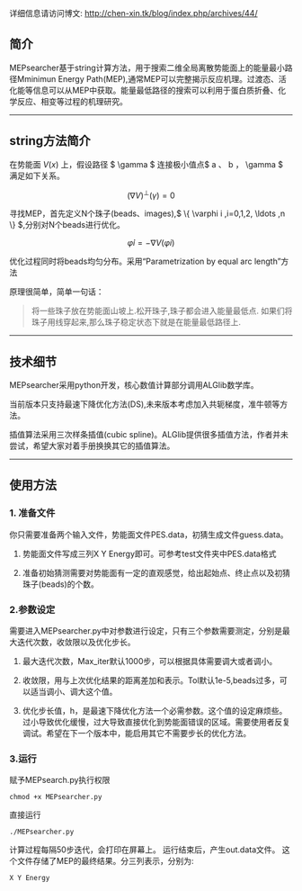 详细信息请访问博文: http://chen-xin.tk/blog/index.php/archives/44/


## 简介

MEPsearcher基于string计算方法，用于搜索二维全局离散势能面上的能量最小路径Mminimun Energy Path(MEP),通常MEP可以完整揭示反应机理。过渡态、活化能等信息可以从MEP中获取。能量最低路径的搜索可以利用于蛋白质折叠、化学反应、相变等过程的机理研究。

----

## string方法简介


在势能面 $V(x)$ 上，假设路径 $ \gamma $ 连接极小值点$ a $、$ b $，$ \gamma $ 满足如下关系。

$$ (\nabla V)^{\perp }(\gamma) = 0 $$

寻找MEP，首先定义N个珠子(beads、images),$ \\{ \varphi i ,i=0,1,2, \ldots ,n \\} $,分别对N个beads进行优化。

$$ \dot{ \varphi } i  = - \nabla V (\varphi i) $$

优化过程同时将beads均匀分布。采用“Parametrization by equal arc length”方法

原理很简单，简单一句话：

> 将一些珠子放在势能面山坡上.松开珠子,珠子都会进入能量最低点.
如果们将珠子用线穿起来,那么珠子稳定状态下就是在能量最低路径上.

----

## 技术细节
MEPsearcher采用python开发，核心数值计算部分调用ALGlib数学库。

当前版本只支持最速下降优化方法(DS),未来版本考虑加入共轭梯度，准牛顿等方法。

插值算法采用三次样条插值(cubic spline)。ALGlib提供很多插值方法，作者并未尝试，希望大家对着手册换换其它的插值算法。

----

## 使用方法
### 1. 准备文件
你只需要准备两个输入文件，势能面文件PES.data，初猜生成文件guess.data。

1. 势能面文件写成三列X Y Energy即可。可参考test文件夹中PES.data格式

2. 准备初始猜测需要对势能面有一定的直观感觉，给出起始点、终止点以及初猜珠子(beads)的个数。

### 2.参数设定
需要进入MEPsearcher.py中对参数进行设定，只有三个参数需要测定，分别是最大迭代次数，收敛限以及优化步长。

1. 最大迭代次数，Max_iter默认1000步，可以根据具体需要调大或者调小。

2. 收敛限，用与上次优化结果的距离差加和表示。Tol默认1e-5,beads过多，可以适当调小、调大这个值。

3. 优化步长值，h，是最速下降优化方法一个必需参数。这个值的设定麻烦些。过小导致优化缓慢，过大导致直接优化到势能面错误的区域。需要使用者反复调试。希望在下一个版本中，能启用其它不需要步长的优化方法。

### 3.运行
赋予MEPsearch.py执行权限

    chmod +x MEPsearcher.py
    
直接运行

    ./MEPsearcher.py
    
计算过程每隔50步迭代，会打印在屏幕上。
运行结束后，产生out.data文件。
这个文件存储了MEP的最终结果。分三列表示，分别为:

    X Y Energy

